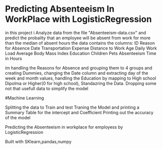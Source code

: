 # Predicting Absenteeism In WorkPlace with LogisticRegression

in this project i Analyze data from the file "Absenteeism-data.csv" 
and predict the probailty that an employee will be absent from work for more than the median of absent hours
the data contains the columns: ID	Reason for Absence	Date	Transportation Expense	Distance to Work	Age	Daily Work Load Average	Body Mass Index	Education	Children	Pets	Absenteeism Time in Hours

im handling the Reasons for Absence and grouping them to 4 groups and creating Dummies,
changing the Date column and extracting day of the week and month values,
handling the Education by mapping to High school Dipolma or Higher(0 for high school),
Standazring the Data.
Dropping some not that usefull data to simplify the model


#Machine Learning

Splitting the data to Train and test
Traning the Model and printing a Summary Table for the intercept and Coefficient
Printing out the accuracy of the model







Predicting the Absenteeism in workplace for employess by LogisticRegression 

Built with SKlearn,pandas,numpy
